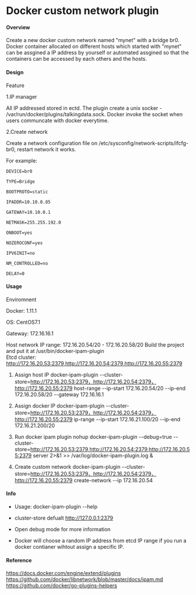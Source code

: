 # Docker custom network plugin

#### Overview

Create a new docker custom network named "mynet" with a bridge br0.
Docker container allocated on different hosts which started with "mynet" can be assgined a IP address by yourself or automated assgined so that the containers can be accessed by each others and the hosts.

#### Design

Feature

1.IP manager

All IP addressed stored in ectd. The plugin create a unix socker - /var/run/docker/plugins/talkingdata.sock. Docker invoke the socket when users communcate with docker everytime.

2.Create network

Create a network configuration file on /etc/sysconfig/network-scripts/ifcfg-br0, restart network it works.

For example:

```
DEVICE=br0

TYPE=Bridge

BOOTPROTO=static

IPADDR=10.10.0.85

GATEWAY=10.10.0.1

NETMASK=255.255.192.0

ONBOOT=yes

NOZEROCONF=yes

IPV6INIT=no

NM_CONTROLLED=no

DELAY=0
```

#### Usage
Enviromnent 

Docker: 1.11.1

OS: CentOS7.1

Gateway: 172.16.16.1

Host network IP range: 172.16.20.54/20 - 172.16.20.58/20
Build the project and put it at /usr/bin/docker-ipam-plugin  
Etcd cluster: http://172.16.20.53:2379,http://172.16.20.54:2379,http://172.16.20.55:2379

1.  Assign host IP 
      docker-ipam-plugin --cluster-store=http://172.16.20.53:2379，http://172.16.20.54:2379，http://172.16.20.55:2379 host-range --ip-start 172.16.20.54/20 --ip-end 172.16.20.58/20 --gateway 172.16.16.1

2.  Assign docker IP
      docker-ipam-plugin --cluster-store=http://172.16.20.53:2379，http://172.16.20.54:2379，http://172.16.20.55:2379 ip-range --ip-start 172.16.21.100/20 --ip-end 172.16.21.200/20

3.  Run docker ipam plugin
      nohup docker-ipam-plugin --debug=true --cluster-store=http://172.16.20.53:2379,http://172.16.20.54:2379,http://172.16.20.55:2379 server 2>&1 >> /var/log/docker-ipam-plugin.log &

4.  Create custom network
      docker-ipam-plugin --cluster-store=http://172.16.20.53:2379，http://172.16.20.54:2379，http://172.16.20.55:2379 create-network --ip 172.16.20.54

#### Info

- Usage: docker-ipam-plugin --help


- cluster-store defualt http://127.0.0.1:2379


- Open debug mode for more information 


- Docker will choose a random IP address from etcd IP range if you run a docker contianer wihtout assign a specific IP.

#### Reference
https://docs.docker.com/engine/extend/plugins
https://github.com/docker/libnetwork/blob/master/docs/ipam.md
https://github.com/docker/go-plugins-helpers

